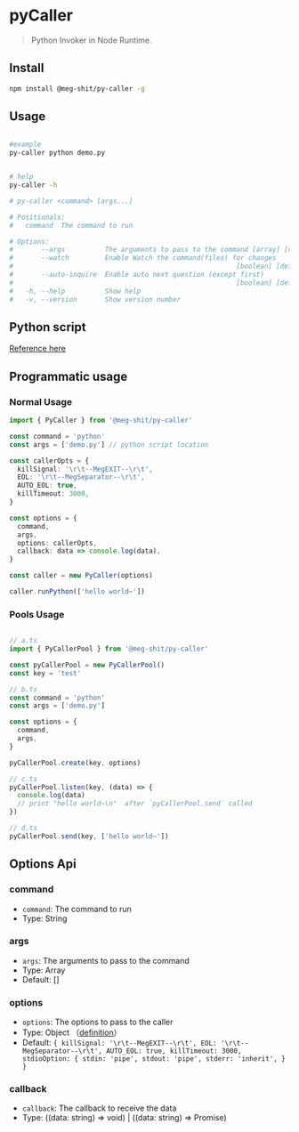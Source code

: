 # pyCaller

> Python Invoker in Node Runtime.

## Install

```bash
npm install @meg-shit/py-caller -g
```

## Usage

```bash

#example
py-caller python demo.py


# help
py-caller -h

# py-caller <command> [args...]

# Positionals:
#   command  The command to run                                           [string]

# Options:
#       --args          The arguments to pass to the command [array] [default: []]
#       --watch         Enable Watch the command(files) for changes
#                                                        [boolean] [default: true]
#       --auto-inquire  Enable auto next question (except first)
#                                                        [boolean] [default: true]
#   -h, --help          Show help                                        [boolean]
#   -v, --version       Show version number                              [boolean]
```

## Python script

[Reference here](https://github.com/meg-shit/pyCaller/tree/main/examples)

## Programmatic usage

### Normal Usage

```ts
import { PyCaller } from '@meg-shit/py-caller'

const command = 'python'
const args = ['demo.py'] // python script location

const callerOpts = {
  killSignal: '\r\t--MegEXIT--\r\t',
  EOL: '\r\t--MegSeparator--\r\t',
  AUTO_EOL: true,
  killTimeout: 3000,
}

const options = {
  command,
  args,
  options: callerOpts,
  callback: data => console.log(data),
}

const caller = new PyCaller(options)

caller.runPython(['hello world~'])
```

### Pools Usage

```ts

// a.ts
import { PyCallerPool } from '@meg-shit/py-caller'

const pyCallerPool = new PyCallerPool()
const key = 'test'

// b.ts
const command = 'python'
const args = ['demo.py']

const options = {
  command,
  args,
}

pyCallerPool.create(key, options)

// c.ts
pyCallerPool.listen(key, (data) => {
  console.log(data)
  // print "hello world~\n"  after `pyCallerPool.send` called
})

// d.ts
pyCallerPool.send(key, ['hello world~'])
```

## Options Api

### command

  * `command`: The command to run
  * Type: String

### args

  * `args`: The arguments to pass to the command
  * Type: Array
  * Default: []

### options

  * `options`: The options to pass to the caller
  * Type: Object （[definition](https://github.com/meg-shit/pyCaller/blob/7d3b882e3a6b0683842faecdc3c7fcb1171f6b2a/src/types.ts#L3)）
  * Default: `{
      killSignal: '\r\t--MegEXIT--\r\t',
      EOL: '\r\t--MegSeparator--\r\t',
      AUTO_EOL: true,
      killTimeout: 3000,
      stdioOption: {
        stdin: 'pipe',
        stdout: 'pipe',
        stderr: 'inherit',
      }
    }`

### callback

  * `callback`: The callback to receive the data
  * Type: ((data: string) => void) | ((data: string) => Promise<void>)
